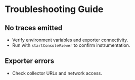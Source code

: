 # Troubleshooting Guide

## No traces emitted
- Verify environment variables and exporter connectivity.
- Run with `startConsoleViewer` to confirm instrumentation.

## Exporter errors
- Check collector URLs and network access.
